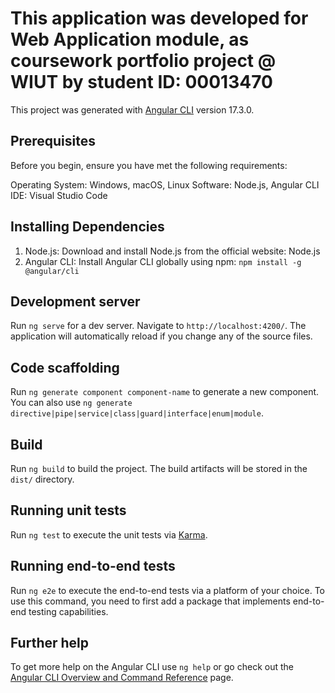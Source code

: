 # This application was developed for Web Application module, as coursework portfolio project @ WIUT by student ID: 00013470

This project was generated with [Angular CLI](https://github.com/angular/angular-cli) version 17.3.0.


## Prerequisites

Before you begin, ensure you have met the following requirements:

Operating System: Windows, macOS, Linux
Software: Node.js, Angular CLI
IDE: Visual Studio Code

## Installing Dependencies

1. Node.js: Download and install Node.js from the official website: Node.js
2. Angular CLI: Install Angular CLI globally using npm:
   `npm install -g @angular/cli`

## Development server

Run `ng serve` for a dev server. Navigate to `http://localhost:4200/`. The application will automatically reload if you change any of the source files.

## Code scaffolding

Run `ng generate component component-name` to generate a new component. You can also use `ng generate directive|pipe|service|class|guard|interface|enum|module`.

## Build

Run `ng build` to build the project. The build artifacts will be stored in the `dist/` directory.

## Running unit tests

Run `ng test` to execute the unit tests via [Karma](https://karma-runner.github.io).

## Running end-to-end tests

Run `ng e2e` to execute the end-to-end tests via a platform of your choice. To use this command, you need to first add a package that implements end-to-end testing capabilities.

## Further help

To get more help on the Angular CLI use `ng help` or go check out the [Angular CLI Overview and Command Reference](https://angular.io/cli) page.
